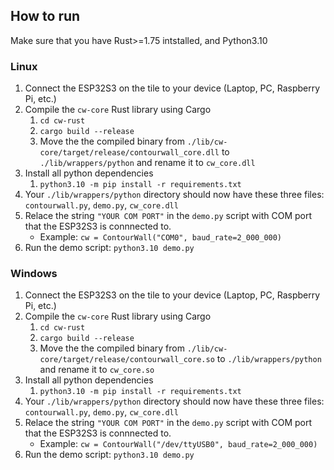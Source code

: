 ## How to run

Make sure that you have Rust>=1.75 intstalled, and Python3.10

### Linux

1. Connect the ESP32S3 on the tile to your device (Laptop, PC, Raspberry Pi, etc.)
2. Compile the `cw-core` Rust library using Cargo
    1. `cd cw-rust`
    2. `cargo build --release`
    3. Move the the compiled binary from `./lib/cw-core/target/release/contourwall_core.dll` to `./lib/wrappers/python` and rename it to `cw_core.dll`
3. Install all python dependencies
    1. `python3.10 -m pip install -r requirements.txt` 
4. Your `./lib/wrappers/python` directory should now have these three files: `contourwall.py`, `demo.py`, `cw_core.dll`
5. Relace the string `"YOUR COM PORT"` in the `demo.py` script with COM port that the ESP32S3 is connnected to.
 	- Example: `cw = ContourWall("COM0", baud_rate=2_000_000)`
6. Run the demo script: `python3.10 demo.py`

### Windows

1. Connect the ESP32S3 on the tile to your device (Laptop, PC, Raspberry Pi, etc.)
2. Compile the `cw-core` Rust library using Cargo
    1. `cd cw-rust`
    2. `cargo build --release`
    3. Move the the compiled binary from `./lib/cw-core/target/release/contourwall_core.so` to `./lib/wrappers/python` and rename it to `cw_core.so`
3. Install all python dependencies
    1. `python3.10 -m pip install -r requirements.txt` 
4. Your `./lib/wrappers/python` directory should now have these three files: `contourwall.py`, `demo.py`, `cw_core.dll`
5. Relace the string `"YOUR COM PORT"` in the `demo.py` script with COM port that the ESP32S3 is connnected to.
    - Example: `cw = ContourWall("/dev/ttyUSB0", baud_rate=2_000_000)`
6.  Run the demo script: `python3.10 demo.py`